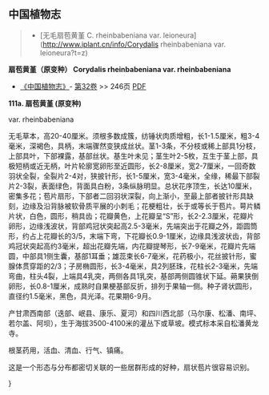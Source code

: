 
## 中国植物志

> * [无毛扇苞黄堇  C.  rheinbabeniana var. leioneura](http://www.iplant.cn/info/Corydalis rheinbabeniana var. leioneura?t=z)

**扇苞黄堇（原变种） Corydalis rheinbabeniana var. rheinbabeniana**

* [《中国植物志》](http://www.iplant.cn/frps)- [第32卷](http://www.iplant.cn/frps/vol/32) >> 246页 [PDF](http://www.iplant.cn/frps/pdf/32/246.pdf)

**111a. 扇苞黄堇 (原变种)**

var. rheinbabeniana

无毛草本，高20-40厘米。须根多数成簇，纺锤状肉质增粗，长1-1.5厘米，粗3-4毫米，深褐色，具柄，末端骤然变狭成丝状。茎1-3条，不分枝或稀上部具1分枝，上部具叶，下部裸露，基部丝状。基生叶未见；茎生叶2-5枚，互生于茎上部，具极短柄或近无柄，叶片轮廓宽卵形至近圆形，长2-8厘米，宽2-7厘米，一回奇数羽状全裂，全裂片2-4对，狭披针形，长1-5厘米，宽3-4毫米，全缘，稀最下部裂片2-3裂，表面绿色，背面具白粉，3条纵脉明显。总状花序顶生，长达10厘米，密集多花；苞片扇形，下部者二回羽状深裂，向上渐小，至最上部者披针形具缺刻，边缘及沿背脉被软骨质平展的小刺毛；花梗粗壮，长于或等长于苞片。萼片鳞片状，白色，圆形，稍具齿；花瓣黄色，上花瓣呈“S”形，长2-2.3厘米，花瓣片卵形，边缘浅波状，背部鸡冠状突起高2.5-3毫米，先端突出于花瓣之外，距圆筒形，约占上花瓣长的3/5，末端下弯，下花瓣长0.9-1厘米，边缘具浅波状齿，背部鸡冠状突起高约3毫米，超出花瓣先端，内花瓣提琴形，长7-9毫米，花瓣片先端圆，中部具1侧生囊，基部1耳垂；雄蕊束长6-7毫米，花药极小，花丝披针形，蜜腺体贯穿距的2/3；子房椭圆形，长3-4毫米，具2列胚珠，花柱长2-3毫米，先端弯曲，柱头4裂，上端具4乳突，两侧各具1乳突，基部两侧圆锥状下延。蒴果狭倒卵形，长0.8-1厘米，成熟时自果梗基部反折，排列于果轴一侧。种子肾状圆形，直径约1.5毫米，黑色，具光泽。花果期6-9月。

产甘肃西南部（迭部、岷县、康乐、夏河）和四川西北部（马尔康、松潘、南坪、若尔盖、阿坝），生于海拔3500-4100米的灌丛下或草坡。模式标本采自松潘黄龙寺。

根茎药用，活血、清血、行气、镇痛。

这是一个形态与分布都密切关联的一些居群形成的好种，扇状苞片很容易识别。

}